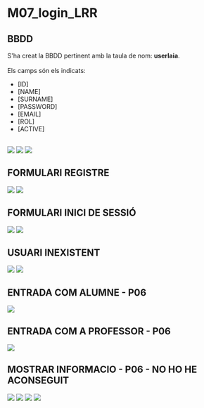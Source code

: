 # M07_login_LRR

## BBDD

S'ha creat la BBDD pertinent amb la taula de nom: **userlaia**. 
<br><br>
Els camps són els indicats: 
* [ID]
* [NAME]
* [SURNAME]
* [PASSWORD]
* [EMAIL]
* [ROL]
* [ACTIVE]
<br>
<img src="https://i.imgur.com/ITzvFk2.png">
<img src="https://i.imgur.com/BqppIk0.png">
<img src="https://i.imgur.com/FyyU7Ot.png">

## FORMULARI REGISTRE
<img src="https://i.imgur.com/n8J4aQx.png">
<img src="https://i.imgur.com/K3bUAou.png">

## FORMULARI INICI DE SESSIÓ
<img src="https://i.imgur.com/Dg8hL62.png">
<img src="https://i.imgur.com/wf3SSFO.png">

## USUARI INEXISTENT
<img src="https://i.imgur.com/B8EkREe.png">
<img src="https://i.imgur.com/FAwaa5B.png">

## ENTRADA COM ALUMNE - P06
<img src="https://i.imgur.com/sgjl9fo.png">

## ENTRADA COM A PROFESSOR - P06
<img src="https://i.imgur.com/aK09Io6.png">

## MOSTRAR INFORMACIO - P06 - NO HO HE ACONSEGUIT
<img src="https://i.imgur.com/4nF10zL.png">
<img src="https://i.imgur.com/bsie74J.png">
<img src="https://i.imgur.com/vrcPIYu.png">
<img src="https://i.imgur.com/esf9Rz4.png">


